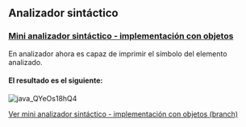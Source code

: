 ## Analizador sintáctico
### [Mini analizador sintáctico - implementación con objetos](https://github.com/luisrico5562/SeminarioTraductores2/tree/Analizador-sintactico-implementacion-con-objetos)
En analizador ahora es capaz de imprimir el símbolo del elemento analizado.

#### El resultado es el siguiente:
![java_QYeOs18hQ4](https://github.com/luisrico5562/SeminarioTraductores2/assets/127691671/f91bd0cd-e750-4117-a297-61a8fcbec72d)


[Ver mini analizador sintáctico - implementación con objetos (branch)](https://github.com/luisrico5562/SeminarioTraductores2/tree/Analizador-sintactico-implementacion-con-objetos)
